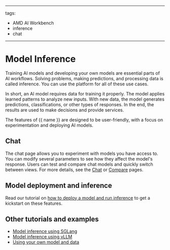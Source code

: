 <!--
Copyright © Advanced Micro Devices, Inc., or its affiliates.

SPDX-License-Identifier: MIT
-->

---
tags:
  - AMD AI Workbench
  - inference
  - chat
---

# Model Inference

Training AI models and developing your own models are essential parts of AI workflows. Solving problems, making predictions, and processing data is called inference. You can use the platform for all of these use cases.

In short, an AI model requires data for training it properly. The model applies learned patterns to analyze new inputs. With new data, the model generates predictions, classifications, or other types of responses. In the end, the results are used to make decisions and provide services.

The features of {{ name }} are designed to be user-friendly, with a focus on experimentation and deploying AI models.

## Chat

The chat page allows you to experiment with models you have access to. You can modify several parameters to see how they affect the model's response. Users can test and compare chat models and quickly switch between views. For more details, see the [Chat](./chat.md) or [Compare](./compare.md) pages.

## Model deployment and inference

Read our tutorial on [how to deploy a model and run inference](./how-to-deploy-and-inference.md) to get a kickstart on these features.

## Other tutorials and examples

- [Model inference using SGLang](../../../../../ai-workloads-manifests/llm-inference-sglang/helm/)
- [Model inference using vLLM](../../../../../ai-workloads-manifests/llm-inference-vllm/helm/)
- [Using your own model and data](../../../../../ai-workloads-docs/tutorials/tutorial-01-deliver-resources-and-finetune#next-steps-how-to-use-your-own-model-and-data)
